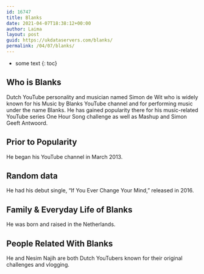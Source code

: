 ```yaml
---
id: 16747
title: Blanks
date: 2021-04-07T18:38:12+00:00
author: Laima
layout: post
guid: https://ukdataservers.com/blanks/
permalink: /04/07/blanks/
---
```


* some text
{: toc}


## Who is Blanks
                  
                  
                  
Dutch YouTube personality and musician named Simon de Wit who is widely known for his Music by Blanks YouTube channel and for performing music under the name Blanks. He has gained popularity there for his music-related YouTube series One Hour Song challenge as well as Mashup and Simon Geeft Antwoord. 
                  
              
            
              
            
                
                
                
## Prior to Popularity
                  
                  
                  
He began his YouTube channel in March 2013. 
                  
              
            
              
            
                
                
                
## Random data
                  
                  
                  
He had his debut single, &#8220;If You Ever Change Your Mind,&#8221; released in 2016. 
                  
              
            
              
            
                
                
                
## Family & Everyday Life of Blanks
                  
                  
                  
He was born and raised in the Netherlands. 
                  
              
            
              
            
                
                
                
## People Related With Blanks
                  
                  
                  
He and Nesim Najih are both Dutch YouTubers known for their original challenges and vlogging. 
                  
              
            
              
            
                
              
            
              
              
            
            
              
            
          
          
          